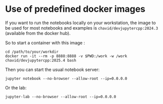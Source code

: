 
# Use of predefined docker images

If you want to run the notebooks locally on your workstation, the image to be used for most notebooks and examples is `chavid/devjupytercpp:2024.3` (available from the docker hub).

So to start a container with this image :
```
cd /path/to/your/workdir
docker run -it --rm -p 8888:8888 -v $PWD:/work -w /work chavid/devjupytercpp:2025.4 bash
```

Then you can start the usual notebook server:
```
jupyter notebook --no-browser --allow-root --ip=0.0.0.0
```

Or the lab:
```
jupyter-lab --no-browser --allow-root --ip=0.0.0.0
```





